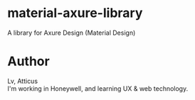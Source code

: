 # material-axure-library
A library for Axure Design (Material Design)
# Author
Lv, Atticus <br>
I'm working in Honeywell, and learning UX & web technology.
